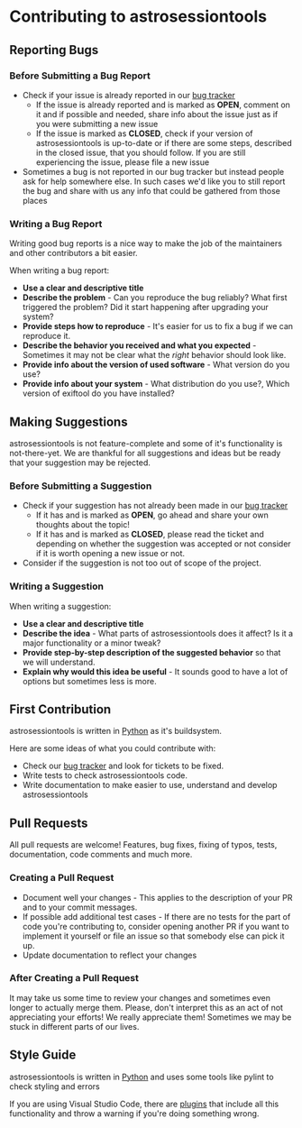 # Contributing to astrosessiontools

## Reporting Bugs

### Before Submitting a Bug Report

- Check if your issue is already reported in our [bug tracker](https://github.com/StarlightHunter/astrosessiontools/issues)
  - If the issue is already reported and is marked as **OPEN**, comment on it
    and if possible and needed, share info about the issue just as if you were
    submitting a new issue
  - If the issue is marked as **CLOSED**, check if your version of astrosessiontools is
    up-to-date or if there are some steps, described in the closed issue, that
    you should follow. If you are still experiencing the issue, please file a
    new issue
- Sometimes a bug is not reported in our bug tracker but instead people ask for
  help somewhere else. In such cases we'd like you to still report the bug and
  share with us any info that could be gathered from those places

### Writing a Bug Report

Writing good bug reports is a nice way to make the job of the maintainers and
other contributors a bit easier.

When writing a bug report:

- **Use a clear and descriptive title**
- **Describe the problem** - Can you reproduce the bug reliably? What first
  triggered the problem? Did it start happening after upgrading your system?
- **Provide steps how to reproduce** - It's easier for us to fix a bug if we can
  reproduce it.
- **Describe the behavior you received and what you expected** - Sometimes it
  may not be clear what the *right* behavior should look like.
- **Provide info about the version of used software** - What version do you use?
- **Provide info about your system** - What distribution do you use?, Which
  version of exiftool do you have installed?


## Making Suggestions

astrosessiontools is not feature-complete and some of it's functionality is
not-there-yet.
We are thankful for all suggestions and ideas but be ready that your suggestion
may be rejected.

### Before Submitting a Suggestion

- Check if your suggestion has not already been made in our [bug tracker](https://github.com/StarlightHunter/astrosessiontools/issues)
  - If it has and is marked as **OPEN**, go ahead and share your own thoughts
    about the topic!
  - If it has and is marked as **CLOSED**, please read the ticket and depending
    on whether the suggestion was accepted or not consider if it is worth
    opening a new issue or not.
- Consider if the suggestion is not too out of scope of the project.

### Writing a Suggestion

When writing a suggestion:

- **Use a clear and descriptive title**
- **Describe the idea** - What parts of astrosessiontools does it affect?
  Is it a major functionality or a minor tweak?
- **Provide step-by-step description of the suggested behavior** so that we
  will understand.
- **Explain why would this idea be useful** - It sounds good to have a lot of
  options but sometimes less is more.

## First Contribution

astrosessiontools is written in [Python](https://python.org)
as it's buildsystem.

Here are some ideas of what you could contribute with:

- Check our [bug tracker](https://github.com/StarlightHunter/astrosessiontools/issues)
  and look for tickets to be fixed.
- Write tests to check astrosessiontools code.
- Write documentation to make easier to use, understand and develop astrosessiontools


## Pull Requests

All pull requests are welcome! Features, bug fixes, fixing of typos, tests,
documentation, code comments and much more.

### Creating a Pull Request

- Document well your changes - This applies to the description of your PR and to
  your commit messages.
- If possible add additional test cases - If there are no tests for the part of
  code you're contributing to, consider opening another PR if you want to
  implement it yourself or file an issue so that somebody else can pick it up.
- Update documentation to reflect your changes

### After Creating a Pull Request

It may take us some time to review your changes and sometimes even longer to
actually merge them. Please, don't interpret this as an act of not appreciating
your efforts! We really appreciate them! Sometimes we may be stuck in different
parts of our lives.

## Style Guide

astrosessiontools is written in [Python](https://python.org) and uses some tools
like pylint to check styling and errors

If you are using Visual Studio Code, there are [plugins](https://marketplace.visualstudio.com/items?itemName=python)
that include all this functionality and throw a warning if you're doing
something wrong.
